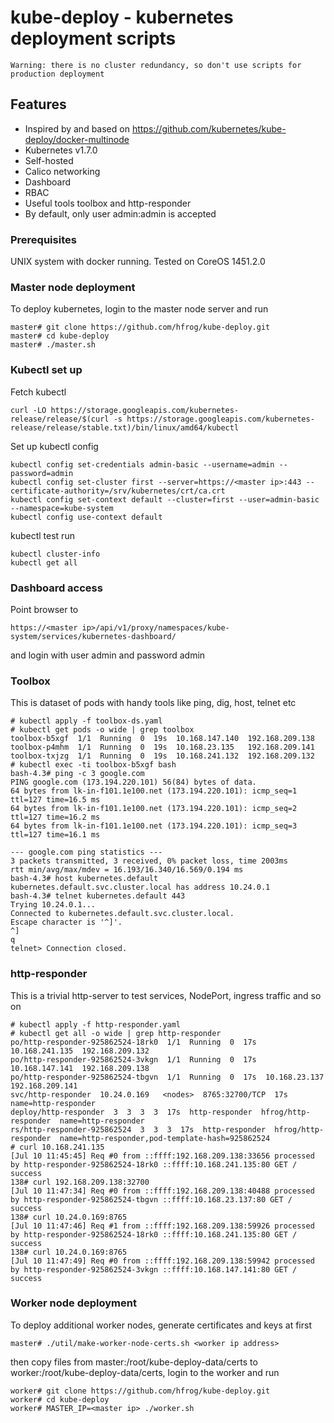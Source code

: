 # kube-deploy - kubernetes deployment scripts

```Warning: there is no cluster redundancy, so don't use scripts for production deployment```

## Features

* Inspired by and based on <https://github.com/kubernetes/kube-deploy/docker-multinode>
* Kubernetes v1.7.0
* Self-hosted
* Calico networking
* Dashboard
* RBAC
* Useful tools toolbox and http-responder
* By default, only user admin:admin is accepted

### Prerequisites

UNIX system with docker running. Tested on CoreOS 1451.2.0

### Master node deployment

To deploy kubernetes, login to the master node server and run

```
master# git clone https://github.com/hfrog/kube-deploy.git
master# cd kube-deploy
master# ./master.sh
```

### Kubectl set up
Fetch kubectl
```
curl -LO https://storage.googleapis.com/kubernetes-release/release/$(curl -s https://storage.googleapis.com/kubernetes-release/release/stable.txt)/bin/linux/amd64/kubectl
```

Set up kubectl config
```
kubectl config set-credentials admin-basic --username=admin --password=admin
kubectl config set-cluster first --server=https://<master ip>:443 --certificate-authority=/srv/kubernetes/crt/ca.crt
kubectl config set-context default --cluster=first --user=admin-basic --namespace=kube-system
kubectl config use-context default
```

kubectl test run
```
kubectl cluster-info
kubectl get all
```

### Dashboard access
Point browser to
```
https://<master ip>/api/v1/proxy/namespaces/kube-system/services/kubernetes-dashboard/
```
and login with user admin and password admin


### Toolbox

This is dataset of pods with handy tools like ping, dig, host, telnet etc

```
# kubectl apply -f toolbox-ds.yaml
# kubectl get pods -o wide | grep toolbox
toolbox-b5xgf  1/1  Running  0  19s  10.168.147.140  192.168.209.138
toolbox-p4mhm  1/1  Running  0  19s  10.168.23.135   192.168.209.141
toolbox-txjzg  1/1  Running  0  19s  10.168.241.132  192.168.209.132
# kubectl exec -ti toolbox-b5xgf bash
bash-4.3# ping -c 3 google.com
PING google.com (173.194.220.101) 56(84) bytes of data.
64 bytes from lk-in-f101.1e100.net (173.194.220.101): icmp_seq=1 ttl=127 time=16.5 ms
64 bytes from lk-in-f101.1e100.net (173.194.220.101): icmp_seq=2 ttl=127 time=16.2 ms
64 bytes from lk-in-f101.1e100.net (173.194.220.101): icmp_seq=3 ttl=127 time=16.1 ms

--- google.com ping statistics ---
3 packets transmitted, 3 received, 0% packet loss, time 2003ms
rtt min/avg/max/mdev = 16.193/16.340/16.569/0.194 ms
bash-4.3# host kubernetes.default
kubernetes.default.svc.cluster.local has address 10.24.0.1
bash-4.3# telnet kubernetes.default 443
Trying 10.24.0.1...
Connected to kubernetes.default.svc.cluster.local.
Escape character is '^]'.
^]
q
telnet> Connection closed.
```

### http-responder

This is a trivial http-server to test services, NodePort, ingress traffic and so on

```
# kubectl apply -f http-responder.yaml
# kubectl get all -o wide | grep http-responder
po/http-responder-925862524-18rk0  1/1  Running  0  17s  10.168.241.135  192.168.209.132
po/http-responder-925862524-3vkgn  1/1  Running  0  17s  10.168.147.141  192.168.209.138
po/http-responder-925862524-tbgvn  1/1  Running  0  17s  10.168.23.137   192.168.209.141
svc/http-responder  10.24.0.169   <nodes>  8765:32700/TCP  17s  name=http-responder
deploy/http-responder  3  3  3  3  17s  http-responder  hfrog/http-responder  name=http-responder
rs/http-responder-925862524  3  3  3  17s  http-responder  hfrog/http-responder  name=http-responder,pod-template-hash=925862524
# curl 10.168.241.135
[Jul 10 11:45:45] Req #0 from ::ffff:192.168.209.138:33656 processed by http-responder-925862524-18rk0 ::ffff:10.168.241.135:80 GET / success
138# curl 192.168.209.138:32700
[Jul 10 11:47:34] Req #0 from ::ffff:192.168.209.138:40488 processed by http-responder-925862524-tbgvn ::ffff:10.168.23.137:80 GET / success
138# curl 10.24.0.169:8765
[Jul 10 11:47:46] Req #1 from ::ffff:192.168.209.138:59926 processed by http-responder-925862524-18rk0 ::ffff:10.168.241.135:80 GET / success
138# curl 10.24.0.169:8765
[Jul 10 11:47:49] Req #0 from ::ffff:192.168.209.138:59942 processed by http-responder-925862524-3vkgn ::ffff:10.168.147.141:80 GET / success
```

### Worker node deployment

To deploy additional worker nodes, generate certificates and keys at first
```
master# ./util/make-worker-node-certs.sh <worker ip address>
```
then copy files from master:/root/kube-deploy-data/certs to worker:/root/kube-deploy-data/certs, login to the worker and run
```
worker# git clone https://github.com/hfrog/kube-deploy.git
worker# cd kube-deploy
worker# MASTER_IP=<master ip> ./worker.sh
```

